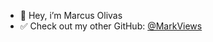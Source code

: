 - 👋 Hey, i’m Marcus Olivas
- ✅ Check out my other GitHub: [@MarkViews](https://github.com/markviews)

<!---
maolivas1/maolivas1 is a ✨ special ✨ repository because its `README.md` (this file) appears on your GitHub profile.
You can click the Preview link to take a look at your changes.
--->
